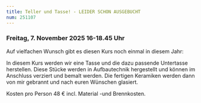 ```yaml
---
title: Teller und Tasse! - LEIDER SCHON AUSGEBUCHT
num: 251107
---
```


### Freitag, 7. November 2025 16-18.45 Uhr

Auf vielfachen Wunsch gibt es diesen Kurs noch einmal in diesem Jahr:

In diesem Kurs werden wir eine Tasse und die dazu passende Untertasse herstellen. Diese Stücke werden
in Aufbautechnik hergestellt und können im Anschluss verziert und bemalt werden. Die fertigen Keramiken
werden dann von mir gebrannt und nach euren Wünschen glasiert.

Kosten pro Person 48 € incl. Material -und Brennkosten.